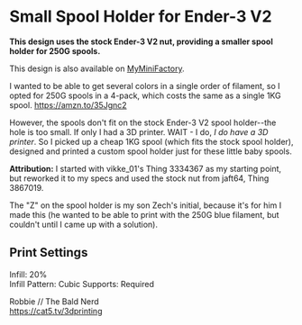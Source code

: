 # Small Spool Holder for Ender-3 V2

**This design uses the stock Ender-3 V2 nut, providing a smaller spool holder for 250G spools.**

This design is also available on [MyMiniFactory](https://www.myminifactory.com/object/3d-print-139585).

I wanted to be able to get several colors in a single order of filament, so I opted for 250G spools in a 4-pack, which costs the same as a single 1KG spool. https://amzn.to/35Jgnc2

However, the spools don't fit on the stock Ender-3 V2 spool holder--the hole is too small. If only I had a 3D printer. WAIT - I do, *I do have a 3D printer*. So I picked up a cheap 1KG spool (which fits the stock spool holder), designed and printed a custom spool holder just for these little baby spools.

**Attribution:** I started with vikke_01's Thing 3334367 as my starting point, but reworked it to my specs and used the stock nut from jaft64, Thing 3867019.

The "Z" on the spool holder is my son Zech's initial, because it's for him I made this (he wanted to be able to print with the 250G blue filament, but couldn't until I came up with a solution).

## Print Settings

Infill: 20%\
Infill Pattern: Cubic
Supports: Required

Robbie // The Bald Nerd\
https://cat5.tv/3dprinting
